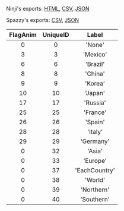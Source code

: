 Ninji's exports: [HTML](https://wuffs.org/acnh/bcsv_160/html/CalendarEventCountryParam.html), [CSV](https://wuffs.org/acnh/bcsv_160/csv/CalendarEventCountryParam.csv), [JSON](https://wuffs.org/acnh/bcsv_160/json/CalendarEventCountryParam.json)

Spazzy's exports: [CSV](https://github.com/McSpazzy/acnh-csv/blob/master/CalendarEventCountryParam.csv), [JSON](https://github.com/McSpazzy/acnh-json/blob/master/CalendarEventCountryParam.json)

| FlagAnim | UniqueID | Label |
|:--:|:--:|:--:|
| 0 | 0 | 'None' | 
| 3 | 3 | 'Mexico' | 
| 6 | 6 | 'Brazil' | 
| 8 | 8 | 'China' | 
| 9 | 9 | 'Korea' | 
| 10 | 10 | 'Japan' | 
| 17 | 17 | 'Russia' | 
| 25 | 25 | 'France' | 
| 26 | 26 | 'Spain' | 
| 28 | 28 | 'Italy' | 
| 29 | 29 | 'Germany' | 
| 0 | 32 | 'Asia' | 
| 0 | 33 | 'Europe' | 
| 0 | 37 | 'EachCountry' | 
| 0 | 38 | 'World' | 
| 0 | 39 | 'Northern' | 
| 0 | 40 | 'Southern' | 
